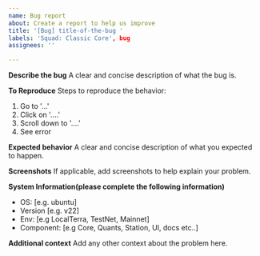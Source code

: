 ```yaml
---
name: Bug report
about: Create a report to help us improve
title: '[Bug] title-of-the-bug '
labels: 'Squad: Classic Core', bug
assignees: ''

---
```


**Describe the bug**
A clear and concise description of what the bug is.

**To Reproduce**
Steps to reproduce the behavior:
1. Go to '...'
2. Click on '....'
3. Scroll down to '....'
4. See error

**Expected behavior**
A clear and concise description of what you expected to happen.

**Screenshots**
If applicable, add screenshots to help explain your problem.

**System Information(please complete the following information)**
 - OS: [e.g. ubuntu]
 - Version [e.g. v22]
 - Env: [e.g LocalTerra, TestNet, Mainnet]
 - Component: [e.g Core, Quants, Station, UI, docs etc..]

**Additional context**
Add any other context about the problem here.

